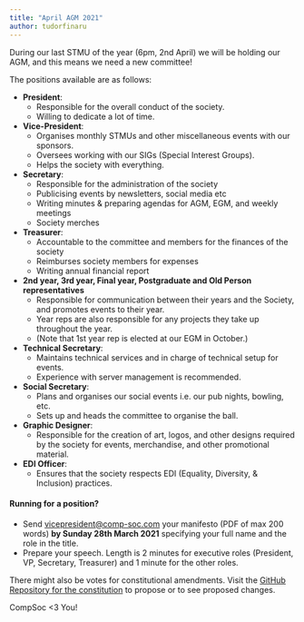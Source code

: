 ```yaml
---
title: "April AGM 2021"
author: tudorfinaru
---
```


During our last STMU of the year (6pm, 2nd April) we will be holding our AGM, and this means we need a new committee!

The positions available are as follows:

- **President**:
  - Responsible for the overall conduct of the society.
  - Willing to dedicate a lot of time.
- **Vice-President**:
  - Organises monthly STMUs and other miscellaneous events with our sponsors.
  - Oversees working with our SIGs (Special Interest Groups).
  - Helps the society with everything.
- **Secretary**:
  - Responsible for the administration of the society
  - Publicising events by newsletters, social media etc
  - Writing minutes & preparing agendas for AGM, EGM, and weekly meetings
  - Society merches
- **Treasurer**:
  - Accountable to the committee and members for the finances of the society
  - Reimburses society members for expenses
  - Writing annual financial report
- **2nd year, 3rd year, Final year, Postgraduate and Old Person representatives**
  - Responsible for communication between their years and the Society, and promotes events to their year.
  - Year reps are also responsible for any projects they take up throughout the year.
  - (Note that 1st year rep is elected at our EGM in October.)
- **Technical Secretary**:
  - Maintains technical services and in charge of technical setup for events.
  - Experience with server management is recommended.
- **Social Secretary**:
  - Plans and organises our social events i.e. our pub nights, bowling, etc.
  - Sets up and heads the committee to organise the ball.
- **Graphic Designer**:
  - Responsible for the creation of art, logos, and other designs required by the society for events, merchandise, and other promotional material.
- **EDI Officer**:
  - Ensures that the society respects EDI (Equality, Diversity, & Inclusion) practices.

#### Running for a position?

- Send vicepresident@comp-soc.com your manifesto (PDF of max 200 words) **by Sunday 28th March 2021** specifying your full name and the role in the title.
- Prepare your speech. Length is 2 minutes for executive roles (President, VP, Secretary, Treasurer) and 1 minute for the other roles.

There might also be votes for constitutional amendments. Visit the [GitHub Repository for the constitution](https://github.com/compsoc-edinburgh/constitution/pulls) to propose or to see proposed changes.

CompSoc <3 You!
